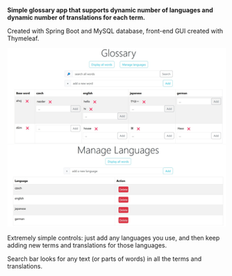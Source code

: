 **Simple glossary app that supports dynamic number of languages and dynamic number of translations for each term.**

Created with Spring Boot and MySQL database, front-end GUI created with Thymeleaf.

![ScreenShot](screenshot.jpg)
![ScreenShot](screenshot2.jpg)

Extremely simple controls: just add any languages you use, and then keep adding new terms and translations for those languages.

Search bar looks for any text (or parts of words) in all the terms and translations.

